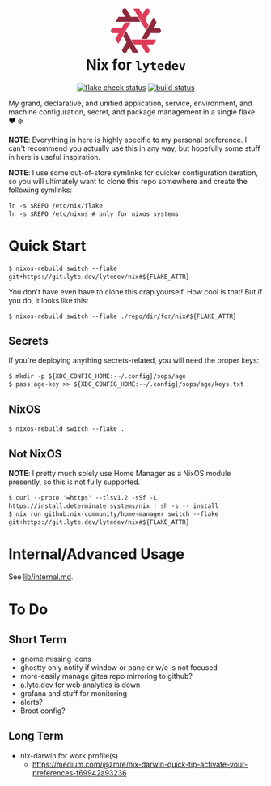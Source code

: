 <div align="center">

<h1>
<img width="100" src="lib/images/Nix_snowflake_lytedev.svg" /> <br>
Nix for <code>lytedev</code>
</h1>

[![flake check status](https://git.lyte.dev/lytedev/nix/badges/workflows/nix-flake-check.yaml/badge.svg)](https://git.lyte.dev/lytedev/nix/actions?workflow=nix-flake-check.yaml)
[![build status](https://git.lyte.dev/lytedev/nix/badges/workflows/nix-build.yaml/badge.svg)](https://git.lyte.dev/lytedev/nix/actions?workflow=nix-build.yaml)

</div>

My grand, declarative, and unified application, service, environment, and
machine configuration, secret, and package management in a single flake. ❤️ ❄️

**NOTE**: Everything in here is highly specific to my personal preference. I
can't recommend you actually use this in any way, but hopefully some stuff in
here is useful inspiration.

**NOTE**: I use some out-of-store symlinks for quicker configuration iteration,
so you will ultimately want to clone this repo somewhere and create the
following symlinks:

```shell
ln -s $REPO /etc/nix/flake
ln -s $REPO /etc/nixos # only for nixos systems
```

# Quick Start

```shell_session
$ nixos-rebuild switch --flake git+https://git.lyte.dev/lytedev/nix#${FLAKE_ATTR}
```

You don't have even have to clone this crap yourself. How cool is that! But if you do, it looks like this:

```shell_session
$ nixos-rebuild switch --flake ./repo/dir/for/nix#${FLAKE_ATTR}
```

## Secrets

If you're deploying anything secrets-related, you will need the proper keys:

```shell_session
$ mkdir -p ${XDG_CONFIG_HOME:-~/.config}/sops/age
$ pass age-key >> ${XDG_CONFIG_HOME:-~/.config}/sops/age/keys.txt
```

## NixOS

```shell_session
$ nixos-rebuild switch --flake .
```

## Not NixOS

**NOTE**: I pretty much solely use Home Manager as a NixOS module presently, so
this is not fully supported.

```shell_session
$ curl --proto '=https' --tlsv1.2 -sSf -L https://install.determinate.systems/nix | sh -s -- install
$ nix run github:nix-community/home-manager switch --flake git+https://git.lyte.dev/lytedev/nix#${FLAKE_ATTR}
```

# Internal/Advanced Usage

See [lib/internal.md](./lib/internal.md).

# To Do

## Short Term

- gnome missing icons
- ghostty only notify if window or pane or w/e is not focused
- more-easily manage gitea repo mirroring to github?
- a.lyte.dev for web analytics is down
- grafana and stuff for monitoring
- alerts?
- Broot config?

## Long Term

- nix-darwin for work profile(s)
  - https://medium.com/@zmre/nix-darwin-quick-tip-activate-your-preferences-f69942a93236
